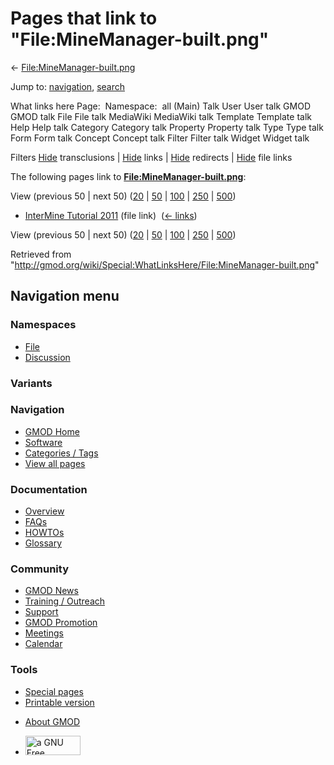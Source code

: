 <div id="mw-page-base" class="noprint">

</div>

<div id="mw-head-base" class="noprint">

</div>

<div id="content" class="mw-body" role="main">

<span id="top"></span>

<div id="mw-js-message" style="display:none;">

</div>



# <span dir="auto">Pages that link to "File:MineManager-built.png"</span>

<div id="bodyContent">

<div id="contentSub">

←
[File:MineManager-built.png](/wiki/File:MineManager-built.png "File:MineManager-built.png")

</div>

<div id="jump-to-nav" class="mw-jump">

Jump to: [navigation](#mw-navigation), [search](#p-search)

</div>

<div id="mw-content-text">

What links here Page:  Namespace:  all (Main) Talk User User talk GMOD
GMOD talk File File talk MediaWiki MediaWiki talk Template Template talk
Help Help talk Category Category talk Property Property talk Type Type
talk Form Form talk Concept Concept talk Filter Filter talk Widget
Widget talk

Filters
[Hide](/mediawiki/index.php?title=Special:WhatLinksHere/File:MineManager-built.png&hidetrans=1 "Special:WhatLinksHere/File:MineManager-built.png")
transclusions \|
[Hide](/mediawiki/index.php?title=Special:WhatLinksHere/File:MineManager-built.png&hidelinks=1 "Special:WhatLinksHere/File:MineManager-built.png")
links \|
[Hide](/mediawiki/index.php?title=Special:WhatLinksHere/File:MineManager-built.png&hideredirs=1 "Special:WhatLinksHere/File:MineManager-built.png")
redirects \|
[Hide](/mediawiki/index.php?title=Special:WhatLinksHere/File:MineManager-built.png&hideimages=1 "Special:WhatLinksHere/File:MineManager-built.png")
file links

The following pages link to
**[File:MineManager-built.png](/wiki/File:MineManager-built.png "File:MineManager-built.png")**:

View (previous 50 \| next 50)
([20](/mediawiki/index.php?title=Special:WhatLinksHere/File:MineManager-built.png&limit=20 "Special:WhatLinksHere/File:MineManager-built.png")
\|
[50](/mediawiki/index.php?title=Special:WhatLinksHere/File:MineManager-built.png&limit=50 "Special:WhatLinksHere/File:MineManager-built.png")
\|
[100](/mediawiki/index.php?title=Special:WhatLinksHere/File:MineManager-built.png&limit=100 "Special:WhatLinksHere/File:MineManager-built.png")
\|
[250](/mediawiki/index.php?title=Special:WhatLinksHere/File:MineManager-built.png&limit=250 "Special:WhatLinksHere/File:MineManager-built.png")
\|
[500](/mediawiki/index.php?title=Special:WhatLinksHere/File:MineManager-built.png&limit=500 "Special:WhatLinksHere/File:MineManager-built.png"))

- [InterMine Tutorial
  2011](/wiki/InterMine_Tutorial_2011 "InterMine Tutorial 2011") (file
  link) ‎ <span class="mw-whatlinkshere-tools">([←
  links](/mediawiki/index.php?title=Special:WhatLinksHere&target=InterMine+Tutorial+2011 "Special:WhatLinksHere"))</span>

View (previous 50 \| next 50)
([20](/mediawiki/index.php?title=Special:WhatLinksHere/File:MineManager-built.png&limit=20 "Special:WhatLinksHere/File:MineManager-built.png")
\|
[50](/mediawiki/index.php?title=Special:WhatLinksHere/File:MineManager-built.png&limit=50 "Special:WhatLinksHere/File:MineManager-built.png")
\|
[100](/mediawiki/index.php?title=Special:WhatLinksHere/File:MineManager-built.png&limit=100 "Special:WhatLinksHere/File:MineManager-built.png")
\|
[250](/mediawiki/index.php?title=Special:WhatLinksHere/File:MineManager-built.png&limit=250 "Special:WhatLinksHere/File:MineManager-built.png")
\|
[500](/mediawiki/index.php?title=Special:WhatLinksHere/File:MineManager-built.png&limit=500 "Special:WhatLinksHere/File:MineManager-built.png"))

</div>

<div class="printfooter">

Retrieved from
"<http://gmod.org/wiki/Special:WhatLinksHere/File:MineManager-built.png>"

</div>

<div id="catlinks" class="catlinks catlinks-allhidden">

</div>

<div class="visualClear">

</div>

</div>

</div>

<div id="mw-navigation">

## Navigation menu

<div id="mw-head">



<div id="left-navigation">

<div id="p-namespaces" class="vectorTabs" role="navigation"
aria-labelledby="p-namespaces-label">

### Namespaces

- <span id="ca-nstab-image"><a href="/wiki/File:MineManager-built.png" accesskey="c"
  title="View the file page [c]">File</a></span>
- <span id="ca-talk"><a
  href="/mediawiki/index.php?title=File_talk:MineManager-built.png&amp;action=edit&amp;redlink=1"
  accesskey="t"
  title="Discussion about the content page [t]">Discussion</a></span>

</div>

<div id="p-variants" class="vectorMenu emptyPortlet" role="navigation"
aria-labelledby="p-variants-label">

### 

### Variants[](#)

<div class="menu">

</div>

</div>

</div>

<div id="right-navigation">





</div>



</div>

</div>

</div>

<div id="mw-panel">

<div id="p-logo" role="banner">

<a href="/wiki/Main_Page"
style="background-image: url(http://gmod.org/images/GMOD-cogs.png);"
title="Visit the main page"></a>

</div>

<div id="p-Navigation" class="portal" role="navigation"
aria-labelledby="p-Navigation-label">

### Navigation

<div class="body">

- <span id="n-GMOD-Home">[GMOD Home](/wiki/Main_Page)</span>
- <span id="n-Software">[Software](/wiki/GMOD_Components)</span>
- <span id="n-Categories-.2F-Tags">[Categories /
  Tags](/wiki/Categories)</span>
- <span id="n-View-all-pages">[View all
  pages](/wiki/Special:AllPages)</span>

</div>

</div>

<div id="p-Documentation" class="portal" role="navigation"
aria-labelledby="p-Documentation-label">

### Documentation

<div class="body">

- <span id="n-Overview">[Overview](/wiki/Overview)</span>
- <span id="n-FAQs">[FAQs](/wiki/Category:FAQ)</span>
- <span id="n-HOWTOs">[HOWTOs](/wiki/Category:HOWTO)</span>
- <span id="n-Glossary">[Glossary](/wiki/Glossary)</span>

</div>

</div>

<div id="p-Community" class="portal" role="navigation"
aria-labelledby="p-Community-label">

### Community

<div class="body">

- <span id="n-GMOD-News">[GMOD News](/wiki/GMOD_News)</span>
- <span id="n-Training-.2F-Outreach">[Training /
  Outreach](/wiki/Training_and_Outreach)</span>
- <span id="n-Support">[Support](/wiki/Support)</span>
- <span id="n-GMOD-Promotion">[GMOD
  Promotion](/wiki/GMOD_Promotion)</span>
- <span id="n-Meetings">[Meetings](/wiki/Meetings)</span>
- <span id="n-Calendar">[Calendar](/wiki/Calendar)</span>

</div>

</div>

<div id="p-tb" class="portal" role="navigation"
aria-labelledby="p-tb-label">

### Tools

<div class="body">

- <span id="t-specialpages"><a href="/wiki/Special:SpecialPages" accesskey="q"
  title="A list of all special pages [q]">Special pages</a></span>
- <span id="t-print"><a
  href="/mediawiki/index.php?title=Special:WhatLinksHere/File:MineManager-built.png&amp;printable=yes"
  rel="alternate" accesskey="p"
  title="Printable version of this page [p]">Printable version</a></span>

</div>

</div>

</div>

</div>

<div id="footer" role="contentinfo">

- <span id="footer-places-about">[About
  GMOD](/wiki/GMOD:About "GMOD:About")</span>

<!-- -->

- <span id="footer-copyrightico">[<img src="http://www.gnu.org/graphics/gfdl-logo-small.png" width="88"
  height="31" alt="a GNU Free Documentation License" />](http://www.gnu.org/licenses/fdl-1.3.html)</span>




</div>
